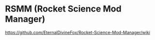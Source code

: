 # RSMM (Rocket Science Mod Manager) 

https://github.com/EternalDivineFox/Rocket-Science-Mod-Manager/wiki
